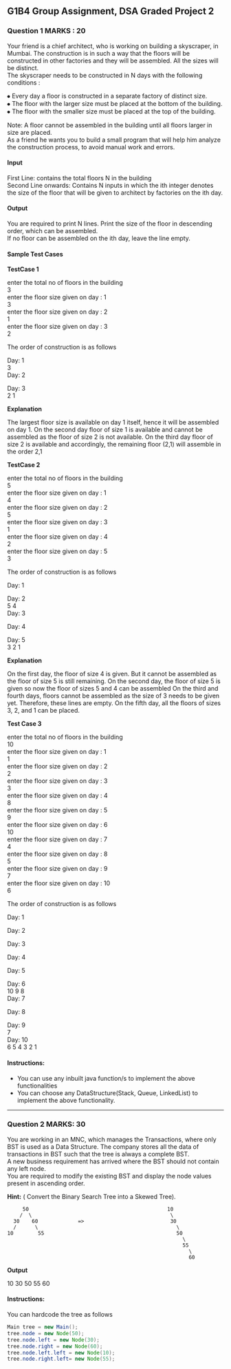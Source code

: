 ## G1B4 Group Assignment, DSA Graded Project 2

### Question 1                                                                                                             MARKS : 20

Your friend is a chief architect, who is working on building a skyscraper, in Mumbai. The construction is in such a way that the floors will be constructed in other factories and they will be assembled. All the sizes will be distinct.<br>
The skyscraper needs to be constructed in N days with the following conditions :

⦁ Every day a floor is constructed in a separate factory of distinct size.<br>
⦁ The floor with the larger size must be placed at the bottom of the building.<br>
⦁ The floor with the smaller size must be placed at the top of the building.<br>

Note: A floor cannot be assembled in the building until all floors larger in size are placed.<br>
As a friend he wants you to build a small program that will help him analyze the construction process, to avoid manual work and errors.

#### Input

First Line: contains the total floors N in the building<br>
Second Line onwards: Contains N inputs in which the ith integer denotes the size of the floor that will be given to architect by factories on the ith day.<br>

#### Output

You are required to print N lines. Print the size of the floor in descending order, which can be assembled.<br>
If no floor can be assembled on the ith day, leave the line empty.<br>

#### Sample Test Cases

**TestCase 1**

enter the total no of floors in the building<br>
3<br>
enter the floor size given on day : 1<br>
3<br>
enter the floor size given on day : 2<br>
1<br>
enter the floor size given on day : 3<br>
2<br>

The order of construction is as follows

Day: 1<br>
3<br>
Day: 2<br>

Day: 3<br>
2 1

**Explanation**

The largest floor size is available on day 1 itself, hence it will be assembled on day 1.
On the second day floor of size 1 is available and cannot be assembled as the floor of size 2 is not available.
On the third day floor of size 2 is available and accordingly, the remaining floor (2,1) will assemble in the order 2,1

**TestCase 2**

enter the total no of floors in the building<br>
5<br>
enter the floor size given on day : 1<br>
4<br>
enter the floor size given on day : 2<br>
5<br>
enter the floor size given on day : 3<br>
1<br>
enter the floor size given on day : 4<br>
2<br>
enter the floor size given on day : 5<br>
3<br>

The order of construction is as follows

Day: 1<br>

Day: 2<br>
5 4<br>
Day: 3<br>

Day: 4<br>

Day: 5<br>
3 2 1

**Explanation**

On the first day, the floor of size 4 is given. But it cannot be assembled as the floor of size 5 is still remaining.
On the second day, the floor of size 5 is given so now the floor of sizes 5 and 4 can be assembled
On the third and fourth days, floors cannot be assembled as the size of 3 needs to be given yet. Therefore, these lines are empty.
On the fifth day, all the floors of sizes 3, 2, and 1 can be placed.

**Test Case 3**

enter the total no of floors in the building<br>
10<br>
enter the floor size given on day : 1<br>
1<br>
enter the floor size given on day : 2<br>
2<br>
enter the floor size given on day : 3<br>
3<br>
enter the floor size given on day : 4<br>
8<br>
enter the floor size given on day : 5<br>
9<br>
enter the floor size given on day : 6<br>
10<br>
enter the floor size given on day : 7<br>
4<br>
enter the floor size given on day : 8<br>
5<br>
enter the floor size given on day : 9<br>
7<br>
enter the floor size given on day : 10<br>
6<br>

The order of construction is as follows

Day: 1<br>

Day: 2<br>

Day: 3<br>

Day: 4<br>

Day: 5<br>

Day: 6<br>
10 9 8<br>
Day: 7<br>

Day: 8<br>

Day: 9<br>
7<br>
Day: 10<br>
6 5 4 3 2 1

#### Instructions:

- You can use any inbuilt java function/s to implement the above functionalities
- You can choose any DataStructure(Stack, Queue, LinkedList) to implement the above functionality.

-------------------------------------------------------------------------------------------------------------------------

### Question 2                                                                                                          MARKS: 30

You are working in an MNC, which manages the Transactions, where only BST is used as a Data Structure. The company stores all the data of transactions in BST such that the tree is always a complete BST.<br>
A new business requirement has arrived where the BST should not contain any left node.<br>
You are required to modify the existing BST and display the node values present in ascending order.<br>

**Hint:** ( Convert the Binary Search Tree into a Skewed Tree).

         50                                             10
        /  \                                             \
      30    60             =>                            30
      /      \                                             \
    10        55                                           50
                                                             \
                                                             55
                                                               \
                                                               60

**Output**

10 30 50 55 60

#### Instructions:

You can hardcode the tree as follows

```java
Main tree = new Main();
tree.node = new Node(50);
tree.node.left = new Node(30);
tree.node.right = new Node(60);
tree.node.left.left = new Node(10);
tree.node.right.left= new Node(55);

